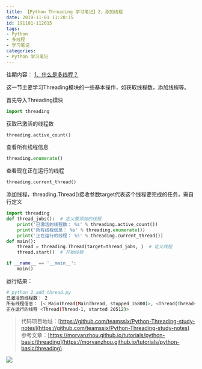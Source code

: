 ```yaml
---
title: 【Python Threading 学习笔记】2、添加线程
date: 2019-11-01 11:20:15
id: 191101-112015
tags:
- Python
- 多线程
- 学习笔记
categories:
- Python 学习笔记
---
```

往期内容：
[1、什么是多线程？](https://www.teamssix.com/year/1901031-202253.html)

这一节主要学习Threading模块的一些基本操作，如获取线程数，添加线程等。
<!--more-->
首先导入Threading模块

```python
import threading
```
获取已激活的线程数

```python
threading.active_count()
```
查看所有线程信息

```python
threading.enumerate()
```
查看现在正在运行的线程

```python
threading.current_thread()
```
添加线程，threading.Thread()接收参数target代表这个线程要完成的任务，需自行定义

```python
import threading
def thread_jobs():  # 定义要添加的线程
    print('已激活的线程数： %s' % threading.active_count())
    print('所有线程信息： %s' % threading.enumerate())
    print('正在运行的线程： %s' % threading.current_thread())
def main():
    thread = threading.Thread(target=thread_jobs, )  # 定义线程
    thread.start()  # 开始线程

if __name__ == '__main__':
    main()
```
运行结果：
```bash
# python 2_add_thread.py
已激活的线程数： 2
所有线程信息： [<_MainThread(MainThread, stopped 16800)>, <Thread(Thread-1, started 20512)>]
正在运行的线程 <Thread(Thread-1, started 20512)>
```
>代码项目地址：[https://github.com/teamssix/Python-Threading-study-notes](https://github.com/teamssix/Python-Threading-study-notes)
>参考文章：[https://morvanzhou.github.io/tutorials/python-basic/threading](https://morvanzhou.github.io/tutorials/python-basic/threading)

![](https://cdn.jsdelivr.net/gh/teamssix/BlogImages/imgs/TeamsSix_Subscription_Logo2.png)
